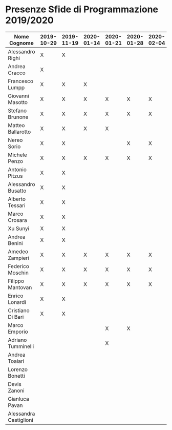 # Presenze Sfide di Programmazione 2019/2020

| Nome Cognome          | 2019-10-29 | 2019-11-19 | 2020-01-14 | 2020-01-21 | 2020-01-28 | 2020-02-04 | 2020-02-14 | 2020-02-18 | 2020-04-07 | 2020-04-11 | 2020-04-14 | 2020-04-17 | 2020-04-21 | 2020-04-25 | 2020-04-28 | 2020-05-02 | 2020-05-05 | 2020-05-09 | 2020-05-12 | 2020-05-16 | 2020-05-19 | 2020-05-23 | 2020-05-26 | 2020-05-30 |
| --------------------- | ---------- | ---------- | ---------- | ---------- | ---------- | ---------- | ---------- | ---------- | ---------- | ---------- | ---------- | ---------- | ---------- | ---------- | ---------- | ---------- | ---------- | ---------- | ---------- | ---------- | ---------- | ---------- | ---------- | ---------- |
| Alessandro Righi      | X          | X          |            |            |            |            |            |            |            |            |            |            |            |            |            |            |            |            |            |            |            |            |            |            |
| Andrea Cracco         | X          |            |            |            |            |            |            |            |            |            |            |            |            |            |            |            |            |            |            |            |            |            |            |            |
| Francesco Lumpp       | X          | X          | X          |            |            |            |            |            |            |            |            |            |            |            |            |            |            |            |            |            |            |            |            |            |
| Giovanni Masotto      | X          | X          | X          | X          | X          | X          | X          | X          | X          | X          | X          | X          | X          | X          | X          | X          | X          | X          | X          | X          | X          | X          | X          | X          |
| Stefano Brunone       | X          | X          | X          | X          | X          | X          | X          | X          | X          | X          | X          | X          | X          | X          | X          | X          | X          | X          | X          | X          | X          | X          | X          | X          |
| Matteo Ballarotto     | X          | X          | X          | X          |            |            |            |            |            |            | X          | X          | X          | X          | X          | X          | X          | X          | X          | X          | X          | X          | X          | X          |
| Nereo Sorio           | X          | X          |            |            | X          | X          | X          |            | X          | X          | X          | X          | X          | X          | X          | X          | X          | X          | X          | X          | X          | X          | X          | X          |
| Michele Penzo         | X          | X          | X          | X          | X          | X          | X          | X          | X          | X          | X          | X          | X          | X          | X          | X          |            | X          | X          | X          | X          | X          | X          | X          |
| Antonio Pitzus        | X          | X          |            |            |            |            |            |            |            |            |            |            |            |            |            |            |            |            |            |            |            |            |            |            |
| Alessandro Busatto    | X          | X          |            |            |            |            |            |            |            |            |            |            |            |            |            |            |            |            |            |            |            |            |            |            |
| Alberto Tessari       | X          | X          |            |            |            |            |            |            |            |            |            |            |            |            |            |            |            |            |            |            |            |            |            |            |
| Marco Crosara         | X          | X          |            |            |            |            |            |            |            |            |            |            |            |            |            |            |            |            |            |            |            |            |            |            |
| Xu Sunyi              | X          | X          |            |            |            |            |            |            |            |            |            |            |            |            |            |            |            |            |            |            |            |            |            |            |
| Andrea Benini         | X          | X          |            |            |            |            |            |            |            |            |            |            |            |            |            |            |            |            |            |            |            |            |            |            |
| Amedeo Zampieri       | X          | X          | X          | X          | X          | X          | X          | X          | X          | X          | X          | X          | X          | X          | X          | X          | X          | X          | X          | X          | X          |            | X          | X          |
| Federico Moschin      | X          | X          | X          | X          | X          | X          | X          | X          | X          | X          | X          | X          | X          | X          | X          | X          | X          | X          | X          | X          | X          | X          | X          | X          |
| Filippo Mantovan      | X          | X          | X          | X          | X          | X          | X          |            | X          | X          | X          | X          | X          | X          | X          | X          | X          | X          | X          | X          | X          | X          | X          | X          |
| Enrico Lonardi        | X          | X          |            |            |            |            |            |            |            |            |            |            |            |            |            |            |            |            |            |            |            |            |            |            |
| Cristiano Di Bari     | X          | X          |            |            |            |            |            |            |            |            |            |            |            |            |            |            |            |            |            |            |            |            |            |            |
| Marco Emporio         |            |            |            | X          | X          |            |            |            |            |            |            |            |            |            |            |            |            |            |            |            |            |            |            |            |
| Adriano Tumminelli    |            |            |            | X          |            |            |            |            |            |            |            |            |            |            |            |            |            |            |            |            |            |            |            |            |
| Andrea Toaiari        |            |            |            |            |            |            | X          | X          | X          | X          | X          | X          | X          | X          | X          | X          | X          | X          | X          | X          | X          | X          | X          |            |
| Lorenzo Bonetti       |            |            |            |            |            |            | X          | X          | X          | X          | X          | X          | X          | X          | X          | X          | X          | X          | X          | X          | X          | X          | X          | X          |
| Devis Zanoni          |            |            |            |            |            |            | X          |            |            |            |            |            |            |            |            |            |            |            |            |            |            |            |            |            |
| Gianluca Pavan        |            |            |            |            |            |            | X          | X          | X          | X          | X          | X          | X          | X          | X          | X          | X          | X          | X          | X          | X          | X          | X          | X          |
| Alessandra Castiglioni|            |            |            |            |            |            |            |            | X          | X          | X          | X          | X          | X          | X          | X          | X          | X          | X          | X          | X          | X          | X          | X          |
